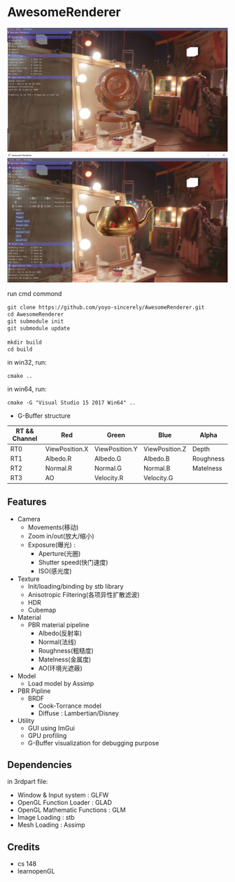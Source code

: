 # AwesomeRenderer
![](https://github.com/yoyo-sincerely/physical-based-renderer/blob/master/model.png)
![](https://github.com/yoyo-sincerely/physical-based-renderer/blob/master/teapot.jpg) 

run cmd commond 

```
git clone https://github.com/yoyo-sincerely/AwesomeRenderer.git
cd AwesomeRenderer
git submodule init
git submodule update

mkdir build
cd build
```
in win32, run:
```
cmake ..
```

in win64, run:
```
cmake -G "Visual Studio 15 2017 Win64" ..
```

- G-Buffer structure

<!--![](https://github.com/yoyo-sincerely/MyPic/blob/master/PBR/GBuffer_data_structure.png?raw=true)-->

| RT && Channel | Red | Green | Blue | Alpha |
| - | - | - | - | - |
| RT0 | ViewPosition.X | ViewPosition.Y | ViewPosition.Z | Depth |
| RT1 | Albedo.R | Albedo.G | Albedo.B | Roughness |
| RT2 | Normal.R | Normal.G | Normal.B | Matelness | 
| RT3 | AO | Velocity.R | Velocity.G | 


## Features

- Camera
	- Movements(移动)
	- Zoom in/out(放大/缩小)
	- Exposure(曝光) :
		- Aperture(光圈)
		- Shutter speed(快门速度)
		- ISO(感光度)
- Texture
	- Init/loading/binding by stb library
	- Anisotropic Filtering(各项异性扩散滤波)
	- HDR
	- Cubemap
- Material
	- PBR material pipeline
		- Albedo(反射率)
		- Normal(法线)
		- Roughness(粗糙度)
		- Matelness(金属度)
		- AO(环境光遮蔽)
- Model
	- Load model by Assimp
- PBR Pipline
	- BRDF
		- Cook-Torrance model
		- Diffuse : Lambertian/Disney
- Utility
	- GUI using ImGui
	- GPU profiling
	- G-Buffer visualization for debugging purpose

## Dependencies

in 3rdpart file:

- Window & Input system : GLFW
- OpenGL Function Loader : GLAD
- OpenGL Mathematic Functions : GLM
- Image Loading : stb
- Mesh Loading : Assimp

## Credits

- cs 148
- learnopenGL
